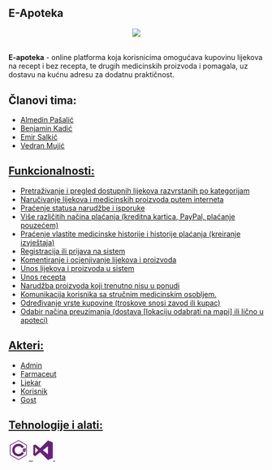<p align="center"><b><h2>E-Apoteka</h2></b></p>

<p align="center">
  <img src="https://user-images.githubusercontent.com/92300059/226218826-2c6067f6-6cf3-4095-b498-2419be0f906a.png" height=150 widht = 150>
</p>

##

<b>E-apoteka</b> - online platforma koja korisnicima omogućava kupovinu lijekova na recept i
bez recepta, te drugih medicinskih proizvoda i pomagala, uz dostavu na kućnu adresu za
dodatnu praktičnost.

##

<h2><b>Članovi tima: </b></h2>

<ul>
  <li><a href="https://github.com/apasalic10">Almedin Pašalić</a></li>
  <li><a href="https://github.com/BenjaminKadic">Benjamin Kadić</li>
  <li><a href="https://github.com/esalkic1">Emir Salkić</li>
  <li><a href="https://github.com/vmujic1">Vedran Mujić</li>
  
</ul>

##

<h2><b>Funkcionalnosti: </b></h2>

<ul>
  <li>Pretraživanje i pregled dostupnih lijekova razvrstanih po kategorijam</li>
  <li>Naručivanje lijekova i medicinskih proizvoda putem interneta</li>
  <li>Praćenje statusa narudžbe i isporuke</li>
  <li>Više različitih načina plaćanja (kreditna kartica, PayPal, plaćanje pouzećem)</li>
  <li>Praćenje vlastite medicinske historije i historije plaćanja (kreiranje izvještaja)</li>
  <li>Registracija ili prijava na sistem</li>
  <li>Komentiranje i ocjenjivanje lijekova i proizvoda</li>
  <li>Unos lijekova i proizvoda u sistem</li>
  <li>Unos recepta</li>
  <li>Narudžba proizvoda koji trenutno nisu u ponudi</li>
  <li>Komunikacija korisnika sa stručnim medicinskim osobljem.</li>
  <li>Određivanje vrste kupovine (troskove snosi zavod ili kupac)</li>
  <li>Odabir načina preuzimanja (dostava [lokaciju odabrati na mapi] ili lično u apoteci)</li>
  
  
  
</ul>

##

<h2><b>Akteri: </b></h2>

<ul>
  <li>Admin</li>
  <li>Farmaceut</li>
  <li>Ljekar</li>
  <li>Korisnik</li>
  <li>Gost</li>
  
  
  
</ul>


##
<h2>Tehnologije i alati:</h2>
<div>
  <img src="https://github.com/devicons/devicon/blob/master/icons/csharp/csharp-line.svg" title="C#" alt="Visual studio" width="40" height="40"/>&nbsp;
  <img src="https://github.com/devicons/devicon/blob/master/icons/visualstudio/visualstudio-plain.svg" title="Visual studio" alt="Visual studio" width="40" height="40"/>&nbsp;
  
</div>







